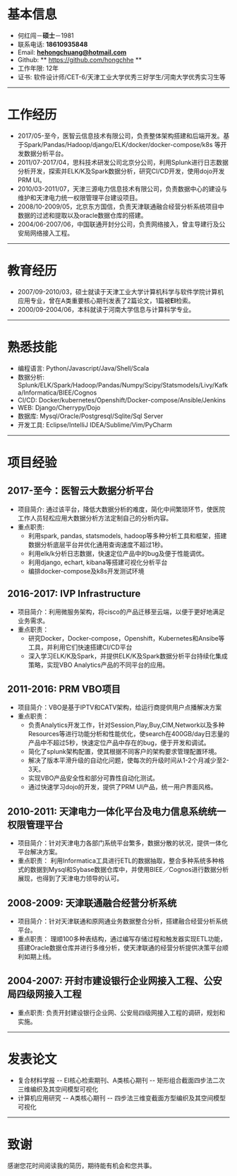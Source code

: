 # 基本信息                                                                                                                                                                   
* 何红闯－**硕士**－1981
* 联系电话: **18610935848**
* Email: **hehongchuang@hotmail.com**
* Github: ** https://github.com/hongchhe **
* 工作年限: 12年
* 证书: 软件设计师/CET-6/天津工业大学优秀三好学生/河南大学优秀实习生等

---
# 工作经历                                                                                                                                                                
* 2017/05-至今，医智云信息技术有限公司，负责整体架构搭建和后端开发。基于Spark/Pandas/Hadoop/django/ELK/docker/docker-compose/k8s 等开发数据分析平台。
* 2011/07-2017/04，思科技术研发公司北京分公司，利用Splunk进行日志数据分析开发，探索并ELK/K及Spark数据分析，研究CI/CD开发，使用dojo开发PRM UI。
* 2010/03-2011/07，天津三源电力信息技术有限公司，负责数据中心的建设与维护和天津电力统一权限管理平台建设项目。
* 2008/10-2009/05，北京东方国信，负责天津联通融合经营分析系统项目中数据的过滤和提取以及oracle数据仓库的搭建。
* 2004/06-2007/06，中国联通开封分公司，负责网络接入，曾主导建行及公安局网络接入工程。

---
# 教育经历                                                                                                                                                                
* 2007/09-2010/03，硕士就读于天津工业大学计算机科学与软件学院计算机应用专业，曾在A类重要核心期刊发表了2篇论文，1篇被**EI**检索。
* 2000/09-2004/06，本科就读于河南大学信息与计算科学专业。

---
# 熟悉技能                                                                                                                                                                  
* 编程语言: Python/Javascript/Java/Shell/Scala
* 数据分析: Splunk/ELK/Spark/Hadoop/Pandas/Numpy/Scipy/Statsmodels/Livy/Kafka/Informatica/BIEE/Cognos
* CI/CD:    Docker/kubernetes/Openshift/Docker-compose/Ansible/Jenkins
* WEB:      Django/Cherrypy/Dojo
* 数据库:   Mysql/Oracle/Postgresql/Sqlite/Sql Server
* 开发工具: Eclipse/IntelliJ IDEA/Sublime/Vim/PyCharm

---
# 项目经验                                                                                                                                                                  
## 2017-至今：医智云大数据分析平台
* 项目简介: 通过该平台，降低大数据分析的难度，简化中间繁琐环节，使医院工作人员轻松应用大数据分析方法定制自己的分析内容。
* 重点职责:
  * 利用spark, pandas, statsmodels, hadoop等多种分析工具和框架，搭建数据分析底层平台并优化通用查询速度不超过1秒。
  * 利用elk/k分析日志数据，快速定位产品中的bug及便于性能调优。
  * 利用django, echart, kibana等搭建可视化分析平台
  * 编排docker-compose及k8s开发测试环境

## 2016-2017: IVP Infrastructure
* 项目简介：利用微服务架构，将cisco的产品迁移至云端，以便于更好地满足业务需求。
* 重点职责：
  * 研究Docker，Docker-compose，Openshift，Kubernetes和Ansibe等工具，并利用它们快速搭建CI/CD平台
  * 深入学习ELK/K及Spark，并提供ELK/K及Spark数据分析平台持续化集成策略，实现VBO Analytics产品的不同平台的应用。

## 2011-2016: PRM VBO项目
* 项目简介：VBO是基于IPTV和CATV架构，给运行商提供用户点播解决方案
* 重点职责：
  * 负责Analytics开发工作，针对Session,Play,Buy,CIM,Network以及多种Resources等进行功能分析和性能优化，使search在400GB/day日志量的产品中不超过5秒，快速定位产品中存在的bug，便于开发和调试。 
  * 简化了splunk架构配置，使其根据不同客户的架构要求管理配置环境。 
  * 解决了版本平滑升级的自动化问题，使每次的升级时间从1-2个月减少至2-3天。 
  * 实现VBO产品安全性和部分可靠性自动化测试。
  * 通过快速学习dojo的开发，提供了PRM UI产品，统一用户界面风格。

## 2010-2011: 天津电力一体化平台及电力信息系统统一权限管理平台 
* 项目简介：针对天津电力各部门系统平台繁多，数据分散的状况，提供一体化平台解决方案。
* 重点职责：
利用Informatica工具进行ETL的数据抽取，整合多种系统多种格式的数据到Mysql和Sybase数据仓库中，并使用BIEE／Cognos进行数据分析展现，也得到了天津电力领导的认可。

## 2008-2009: 天津联通融合经营分析系统 
* 项目简介：针对天津联通和原网通业务数据整合分析，搭建融合经营分析系统平台。
* 重点职责：
理顺100多种表结构，通过编写存储过程和触发器实现ETL功能，搭建Oracle数据仓库并进行多维分析，使天津联通的经营分析提供决策平台顺利如期上线。

## 2004-2007: 开封市建设银行企业网接入工程、公安局四级网接入工程 
* 重点职责: 负责开封建设银行企业网、公安局四级网接入工程的调研，规划和实施。

---
# 发表论文                                                                                                                                                               
* 复合材料学报 -- EI核心检索期刊、A类核心期刊 -- 矩形组合截面四步法二次三维编织及其空间模型可视化
* 计算机应用研究 -- A类核心期刊 -- 四步法三维变截面方型编织及其空间模型可视化


---
# 致谢
感谢您花时间阅读我的简历，期待能有机会和您共事。
